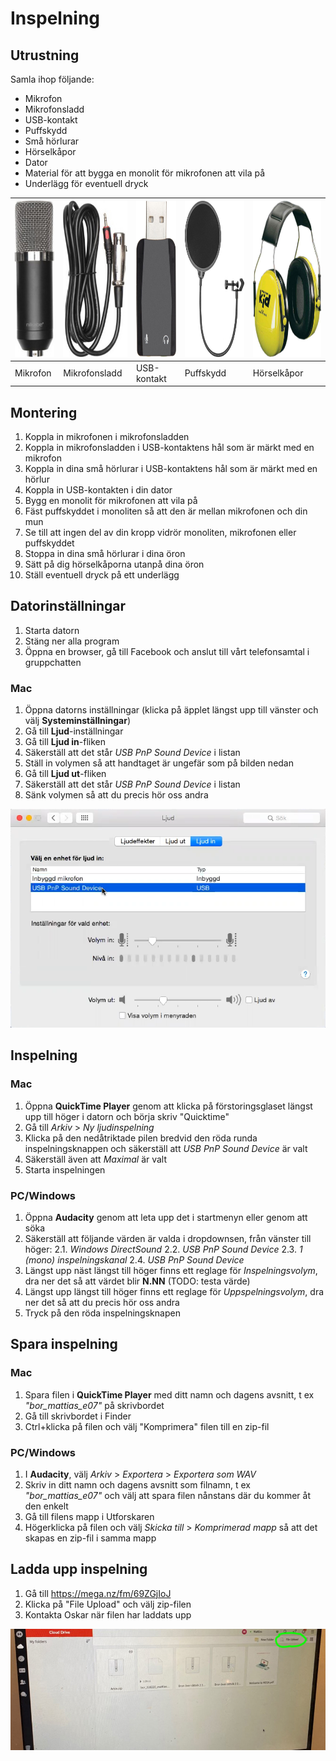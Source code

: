 # Inspelning

## Utrustning

Samla ihop följande:

* Mikrofon
* Mikrofonsladd
* USB-kontakt
* Puffskydd
* Små hörlurar
* Hörselkåpor
* Dator
* Material för att bygga en monolit för mikrofonen att vila på
* Underlägg för eventuell dryck

<img src="images/inspelning/mikrofon.jpg" height="250" /> | <img src="images/inspelning/kabel.jpg" height="250" /> | <img src="images/inspelning/usb.jpg" height="250" /> | <img src="images/inspelning/puffskydd.jpg" height="250" /> | <img src="images/inspelning/horselkapor.jpg" height="250" />
------------ | ------------- | ------------- | ------------- | -------------
Mikrofon | Mikrofonsladd | USB-kontakt | Puffskydd | Hörselkåpor 

## Montering

1. Koppla in mikrofonen i mikrofonsladden
2. Koppla in mikrofonsladden i USB-kontaktens hål som är märkt med en mikrofon
3. Koppla in dina små hörlurar i USB-kontaktens hål som är märkt med en hörlur
4. Koppla in USB-kontakten i din dator
5. Bygg en monolit för mikrofonen att vila på
6. Fäst puffskyddet i monoliten så att den är mellan mikrofonen och din mun
7. Se till att ingen del av din kropp vidrör monoliten, mikrofonen eller puffskyddet
8. Stoppa in dina små hörlurar i dina öron
9. Sätt på dig hörselkåporna utanpå dina öron
10. Ställ eventuell dryck på ett underlägg

## Datorinställningar

1. Starta datorn
2. Stäng ner alla program
3. Öppna en browser, gå till Facebook och anslut till vårt telefonsamtal i gruppchatten

### Mac
1. Öppna datorns inställningar (klicka på äpplet längst upp till vänster och välj **Systeminställningar**)
2. Gå till **Ljud**-inställningar
3. Gå till **Ljud in**-fliken
4. Säkerställ att det står *USB PnP Sound Device* i listan
5. Ställ in volymen så att handtaget är ungefär som på bilden nedan
6. Gå till **Ljud ut**-fliken
7. Säkerställ att det står *USB PnP Sound Device* i listan
8. Sänk volymen så att du precis hör oss andra

![](images/inspelning/ljudinstallningar.png)

## Inspelning

### Mac
1. Öppna **QuickTime Player** genom att klicka på förstoringsglaset längst upp till höger i datorn och börja skriv "Quicktime"
2. Gå till *Arkiv* > *Ny ljudinspelning*
3. Klicka på den nedåtriktade pilen bredvid den röda runda inspelningsknappen och säkerställ att *USB PnP Sound Device* är valt
4. Säkerställ även att *Maximal* är valt
5. Starta inspelningen

### PC/Windows
1. Öppna **Audacity** genom att leta upp det i startmenyn eller genom att söka
2. Säkerställ att följande värden är valda i dropdownsen, från vänster till höger:
   2.1. *Windows DirectSound*
   2.2. *USB PnP Sound Device*
   2.3. *1 (mono) inspelningskanal*
   2.4. *USB PnP Sound Device*
3. Längst upp näst längst till höger finns ett reglage för *Inspelningsvolym*, dra ner det så att värdet blir **N.NN** (TODO: testa värde)
4. Längst upp längst till höger  finns ett reglage för *Uppspelningsvolym*, dra ner det så att du precis hör oss andra
5. Tryck på den röda inspelningsknapen

## Spara inspelning

### Mac
1. Spara filen i **QuickTime Player** med ditt namn och dagens avsnitt, t ex *"bor_mattias_e07"* på skrivbordet
2. Gå till skrivbordet i Finder
3. Ctrl+klicka på filen och välj "Komprimera" filen till en zip-fil

### PC/Windows
1. I **Audacity**, välj *Arkiv* > *Exportera* > *Exportera som WAV*
2. Skriv in ditt namn och dagens avsnitt som filnamn, t ex *"bor_mattias_e07"* och välj att spara filen nånstans där du kommer åt den enkelt
3. Gå till filens mapp i Utforskaren
4. Högerklicka på filen och välj *Skicka till* > *Komprimerad mapp* så att det skapas en zip-fil i samma mapp

## Ladda upp inspelning
1. Gå till https://mega.nz/fm/69ZGjIoJ
2. Klicka på "File Upload" och välj zip-filen
3. Kontakta Oskar när filen har laddats upp

![](images/inspelning/mega.jpg)
